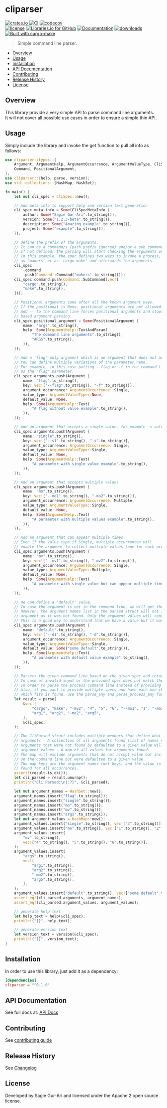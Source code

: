 # cliparser

[![crates.io](https://img.shields.io/crates/v/cliparser.svg)](https://crates.io/crates/cliparser) [![CI](https://github.com/sagiegurari/cliparser/workflows/CI/badge.svg?branch=master)](https://github.com/sagiegurari/cliparser/actions) [![codecov](https://codecov.io/gh/sagiegurari/cliparser/branch/master/graph/badge.svg)](https://codecov.io/gh/sagiegurari/cliparser)<br>
[![license](https://img.shields.io/crates/l/cliparser.svg)](https://github.com/sagiegurari/cliparser/blob/master/LICENSE) [![Libraries.io for GitHub](https://img.shields.io/librariesio/github/sagiegurari/cliparser.svg)](https://libraries.io/cargo/cliparser) [![Documentation](https://docs.rs/cliparser/badge.svg)](https://docs.rs/crate/cliparser/) [![downloads](https://img.shields.io/crates/d/cliparser.svg)](https://crates.io/crates/cliparser)<br>
[![Built with cargo-make](https://sagiegurari.github.io/cargo-make/assets/badges/cargo-make.svg)](https://sagiegurari.github.io/cargo-make)

> Simple command line parser.

* [Overview](#overview)
* [Usage](#usage)
* [Installation](#installation)
* [API Documentation](https://sagiegurari.github.io/cliparser/)
* [Contributing](.github/CONTRIBUTING.md)
* [Release History](CHANGELOG.md)
* [License](#license)

<a name="overview"></a>
## Overview
This library provide a very simple API to parse command line arguments.<br>
It will not cover all possible use cases in order to ensure a simple thin API.

<a name="usage"></a>
## Usage
Simply include the library and invoke the get function to pull all info as follows:

<!--{ "examples/example.rs" | lines: 1 | code: rust }-->
```rust
use cliparser::types::{
    Argument, ArgumentHelp, ArgumentOccurrence, ArgumentValueType, CliSpec, CliSpecMetaInfo,
    Command, PositionalArgument,
};
use cliparser::{help, parse, version};
use std::collections::{HashMap, HashSet};

fn main() {
    let mut cli_spec = CliSpec::new();

    // Add meta info to support help and version text generation
    cli_spec.meta_info = Some(CliSpecMetaInfo {
        author: Some("Sagie Gur-Ari".to_string()),
        version: Some("1.2.3-beta".to_string()),
        description: Some("Amazing example".to_string()),
        project: Some("example".to_string()),
    });

    // Define the prefix of the arguments.
    // It can be a command/s (path prefix ignored) and/or a sub command/s
    // If not defined, the parsing will start checking the arguments only.
    // In this example, the spec defines two ways to invoke a process, either
    // as 'makers' or as 'cargo make' and afterwards the arguments.
    cli_spec
        .command
        .push(Command::Command("makers".to_string()));
    cli_spec.command.push(Command::SubCommand(vec![
        "cargo".to_string(),
        "make".to_string(),
    ]));

    // Positional arguments come after all the known argument keys.
    // If the positional is None, positional arguments are not allowed.
    // Add -- to the command line forces positional arguments and stops key
    // based argument parsing.
    cli_spec.positional_argument = Some(PositionalArgument {
        name: "args".to_string(),
        help: Some(ArgumentHelp::TextAndParam(
            "The command line arguments".to_string(),
            "ARGS".to_string(),
        )),
    });

    // Add a 'flag' only argument which is an argument that does not accept any value.
    // You can define multiple variations of the parameter name.
    // For example, in this case putting --flag or -f in the command line would be parsed
    // as the 'flag' parameter.
    cli_spec.arguments.push(Argument {
        name: "flag".to_string(),
        key: vec!["--flag".to_string(), "-f".to_string()],
        argument_occurrence: ArgumentOccurrence::Single,
        value_type: ArgumentValueType::None,
        default_value: None,
        help: Some(ArgumentHelp::Text(
            "A flag without value example".to_string(),
        )),
    });

    // Add an argument that accepts a single value, for example -s value
    cli_spec.arguments.push(Argument {
        name: "single".to_string(),
        key: vec!["--s1".to_string(), "-s".to_string()],
        argument_occurrence: ArgumentOccurrence::Single,
        value_type: ArgumentValueType::Single,
        default_value: None,
        help: Some(ArgumentHelp::Text(
            "A parameter with single value example".to_string(),
        )),
    });

    // Add an argument that accepts multiple values
    cli_spec.arguments.push(Argument {
        name: "mo".to_string(),
        key: vec!["--mo1".to_string(), "-mo2".to_string()],
        argument_occurrence: ArgumentOccurrence::Multiple,
        value_type: ArgumentValueType::Single,
        default_value: None,
        help: Some(ArgumentHelp::Text(
            "A parameter with multiple values example".to_string(),
        )),
    });

    // Add an argument that can appear multiple times.
    // Even if the value type if Single, multiple occurrences will
    // enable the argument to collect multiple values (one for each occurrence).
    cli_spec.arguments.push(Argument {
        name: "mv".to_string(),
        key: vec!["--mv1".to_string(), "-mv2".to_string()],
        argument_occurrence: ArgumentOccurrence::Single,
        value_type: ArgumentValueType::Multiple,
        default_value: None,
        help: Some(ArgumentHelp::Text(
            "A parameter with single value but can appear multiple times example".to_string(),
        )),
    });

    // We can define a 'default' value.
    // In case the argument is not in the command line, we will get the default value.
    // However, the argument names list in the parsed struct will not include this
    // argument as it was not found. Only the argument values will contain it.
    // This is a good way to understand that we have a value but it was not entered by the caller.
    cli_spec.arguments.push(Argument {
        name: "default".to_string(),
        key: vec!["--d1".to_string(), "-d".to_string()],
        argument_occurrence: ArgumentOccurrence::Single,
        value_type: ArgumentValueType::Single,
        default_value: Some("some default".to_string()),
        help: Some(ArgumentHelp::Text(
            "A parameter with default value example".to_string(),
        )),
    });

    // Parsers the given command line based on the given spec and returns the result.
    // In case of invalid input or the provided spec does not match the command line, an error will be returned.
    // In order to parse the process command line instead of providing it, use the parse_process.
    // Also, if you want to provide multiple specs and have each one checked, until the first one
    // which fits is found, use the parse_any and parse_process_any functions.
    let result = parse(
        &vec![
            "cargo", "make", "-mv2", "4", "5", "6", "--mo1", "1", "-mo2", "2", "-f", "-s", "3",
            "arg1", "arg2", "-mo2", "arg5",
        ],
        &cli_spec,
    );

    // The CliParsed struct includes multiple members that define what was found
    // arguments - A collection of all arguments found (list of names not keys).
    // Arguments that were not found by defaulted to a given value will not be listed here.
    // argument_values - A map of all values for arguments found.
    // The map will exclude arguments that do not accept value but include arguments not provided
    // on the command line but were defaulted to a given value.
    // The map keys are the argument names (not keys) and the value is the list of all values
    // found for all occurrences.
    assert!(result.is_ok());
    let cli_parsed = result.unwrap();
    println!("Cli Parsed:\n{:?}", &cli_parsed);

    let mut argument_names = HashSet::new();
    argument_names.insert("flag".to_string());
    argument_names.insert("single".to_string());
    argument_names.insert("mo".to_string());
    argument_names.insert("mv".to_string());
    argument_names.insert("args".to_string());
    let mut argument_values = HashMap::new();
    argument_values.insert("single".to_string(), vec!["3".to_string()]);
    argument_values.insert("mo".to_string(), vec!["1".to_string(), "2".to_string()]);
    argument_values.insert(
        "mv".to_string(),
        vec!["4".to_string(), "5".to_string(), "6".to_string()],
    );
    argument_values.insert(
        "args".to_string(),
        vec![
            "arg1".to_string(),
            "arg2".to_string(),
            "-mo2".to_string(),
            "arg5".to_string(),
        ],
    );
    argument_values.insert("default".to_string(), vec!["some default".to_string()]);
    assert_eq!(cli_parsed.arguments, argument_names);
    assert_eq!(cli_parsed.argument_values, argument_values);

    // generate help text
    let help_text = help(&cli_spec);
    println!("{}", help_text);

    // generate version text
    let version_text = version(&cli_spec);
    println!("{}", version_text);
}
```
<!--{ end }-->

<a name="installation"></a>
## Installation
In order to use this library, just add it as a dependency:

```ini
[dependencies]
cliparser = "^0.1.0"
```

## API Documentation
See full docs at: [API Docs](https://sagiegurari.github.io/cliparser/)

## Contributing
See [contributing guide](.github/CONTRIBUTING.md)

<a name="history"></a>
## Release History

See [Changelog](CHANGELOG.md)

<a name="license"></a>
## License
Developed by Sagie Gur-Ari and licensed under the Apache 2 open source license.
